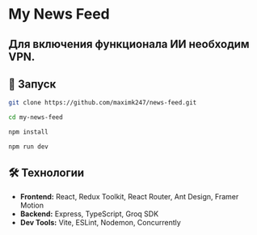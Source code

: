 # My News Feed

## Для включения функционала ИИ необходим VPN.

## 🚀 Запуск

```bash
git clone https://github.com/maximk247/news-feed.git
```

```bash
cd my-news-feed
```

```bash
npm install
```

```bash
npm run dev
```

## 🛠 Технологии

- **Frontend:** React, Redux Toolkit, React Router, Ant Design, Framer Motion
- **Backend:** Express, TypeScript, Groq SDK
- **Dev Tools:** Vite, ESLint, Nodemon, Concurrently
